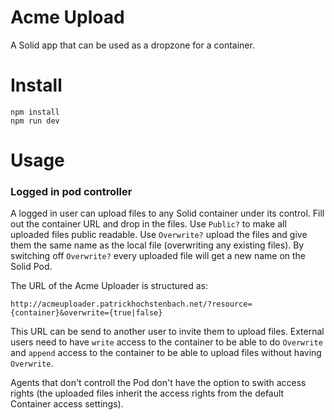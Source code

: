 # Acme Upload

A Solid app that can be used as a dropzone for a container.

# Install

```
npm install
npm run dev
```

# Usage

### Logged in pod controller

A logged in user can upload files to any Solid container under its control.
Fill out the container URL and drop in the files. Use `Public?` to make
all uploaded files public readable. Use `Overwrite?` upload the files and
give them the same name as the local file (overwriting any existing files).
By switching off `Overwrite?` every uploaded file will get a new name on the
Solid Pod.

The URL of the Acme Uploader is structured as:

```
http://acmeuploader.patrickhochstenbach.net/?resource={container}&overwrite={true|false}
```

This URL can be send to another user to invite them to upload files. External
users need to have `write` access to the container to be able to do `Overwrite`
and `append` access to the container to be able to upload files without having
`Overwrite`.

Agents that don't controll the Pod don't have the option to swith access rights
(the uploaded files inherit the access rights from the default Container access settings).

